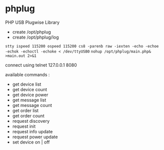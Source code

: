 # phplug
PHP USB Plugwise Library

* create /opt/phplug
* create /opt/phplug/log

`stty ispeed 115200 ospeed 115200 cs8 -parenb raw -iexten -echo -echoe -echok -echoctl -echoke < /dev/ttyUSB0`
`nohup /opt/phplug/main.php& >main.out 2>&1`

connect using telnet 127.0.0.1 8080

available commands :

- get device list
- get device count
- get device power
- get message list
- get message count
- get order list
- get order count
- request discovery
- request init
- request info update
- request power update
- set device <mac> on | off
